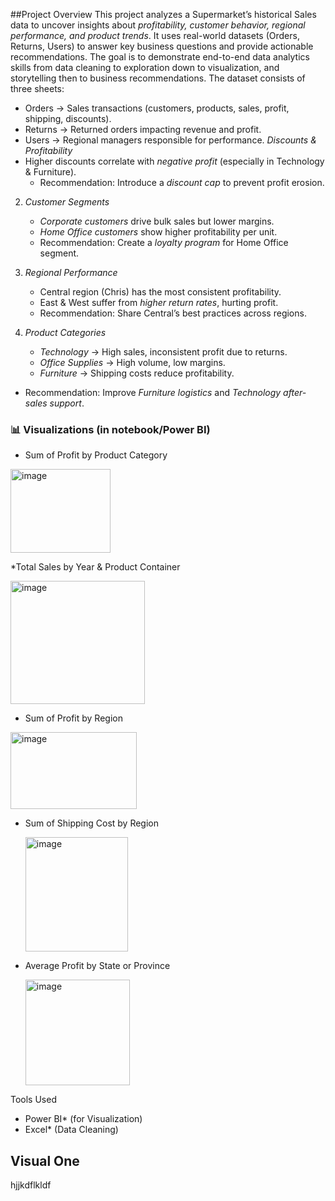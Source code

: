 ##Project Overview
This project analyzes a Supermarket’s historical Sales data to uncover insights about *profitability, customer behavior, regional performance, and product trends*. It uses real-world datasets (Orders, Returns, Users) to answer key business questions and provide actionable recommendations.
The goal is to demonstrate end-to-end data analytics skills from data cleaning to exploration down to visualization, and storytelling then to business recommendations.
The dataset consists of three sheets:
* Orders → Sales transactions (customers, products, sales, profit, shipping, discounts).
* Returns → Returned orders impacting revenue and profit.
* Users → Regional managers responsible for performance.
*Discounts & Profitability*
 * Higher discounts correlate with *negative profit* (especially in Technology & Furniture).
   * Recommendation: Introduce a *discount cap* to prevent profit erosion.

2. *Customer Segments*

   * *Corporate customers* drive bulk sales but lower margins.
   * *Home Office customers* show higher profitability per unit.
   * Recommendation: Create a *loyalty program* for Home Office segment.

3. *Regional Performance*

   * Central region (Chris) has the most consistent profitability.
   * East & West suffer from *higher return rates*, hurting profit.
   * Recommendation: Share Central’s best practices across regions.

4. *Product Categories*

   * *Technology* → High sales, inconsistent profit due to returns.
   * *Office Supplies* → High volume, low margins.
   * *Furniture* → Shipping costs reduce profitability.
* Recommendation: Improve *Furniture logistics* and *Technology after-sales support*.
  
### 📊 Visualizations (in notebook/Power BI)

* Sum of Profit by Product Category
 <img width="160" height="134" alt="image" src="https://github.com/user-attachments/assets/90fb9dc8-c863-4704-936c-9319be34d72e" />


*Total Sales by Year & Product Container 

<img width="215" height="197" alt="image" src="https://github.com/user-attachments/assets/e88e5745-cdc7-48e6-a4ee-137a99a264dc" />

* Sum of Profit by Region
 <img width="202" height="123" alt="image" src="https://github.com/user-attachments/assets/8c338fa0-c1ef-4b74-9a92-fe53e679d371" />


* Sum of Shipping Cost by Region

  <img width="164" height="183" alt="image" src="https://github.com/user-attachments/assets/4a0d53a1-5fec-475e-80a8-e60c0779bd22" />

* Average Profit by State or Province

  <img width="167" height="169" alt="image" src="https://github.com/user-attachments/assets/0c0aed60-0b7d-44de-8f14-a174a3b7c338" />

Tools Used
* Power BI* (for Visualization)
* Excel* (Data Cleaning)








<h2>Visual One</h2>

<p>hjjkdflkldf </p>
